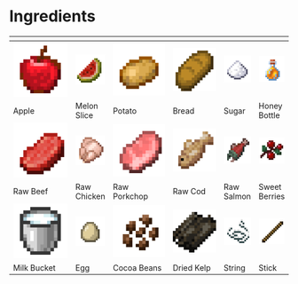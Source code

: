 # Ingredients



<table data-header-hidden><thead><tr><th width="119"></th><th></th><th width="106"></th><th width="93"></th><th></th><th></th></tr></thead><tbody><tr><td><img src="../../.gitbook/assets/image (4) (1) (1) (1) (1) (1) (1).png" alt="" data-size="original"></td><td><img src="../../.gitbook/assets/image (5) (1) (1) (1) (1) (1) (1).png" alt="" data-size="original"></td><td><img src="../../.gitbook/assets/image (6) (1) (1) (1) (1).png" alt="" data-size="original"></td><td><img src="../../.gitbook/assets/image (7) (1) (1) (1).png" alt="" data-size="original"></td><td><img src="../../.gitbook/assets/image (18).png" alt="" data-size="original"></td><td><img src="../../.gitbook/assets/image (8) (1) (1).png" alt="" data-size="original"></td></tr><tr><td>Apple</td><td>Melon Slice</td><td>Potato</td><td>Bread</td><td>Sugar</td><td>Honey Bottle</td></tr><tr><td><img src="../../.gitbook/assets/image (9).png" alt="" data-size="original"></td><td><img src="../../.gitbook/assets/image (10).png" alt="" data-size="original"></td><td><img src="../../.gitbook/assets/image (11).png" alt="" data-size="original"></td><td><img src="../../.gitbook/assets/image (13).png" alt="" data-size="original"></td><td><img src="../../.gitbook/assets/image (12).png" alt="" data-size="original"></td><td><img src="../../.gitbook/assets/image (14).png" alt="" data-size="original"></td></tr><tr><td>Raw Beef</td><td>Raw Chicken</td><td>Raw Porkchop</td><td>Raw Cod</td><td>Raw Salmon</td><td>Sweet Berries</td></tr><tr><td><img src="../../.gitbook/assets/image (15).png" alt="" data-size="original"></td><td><img src="../../.gitbook/assets/image (21).png" alt="" data-size="original"></td><td><img src="../../.gitbook/assets/image (19).png" alt="" data-size="original"></td><td><img src="../../.gitbook/assets/image (20).png" alt="" data-size="original"></td><td><img src="../../.gitbook/assets/image (16).png" alt="" data-size="original"></td><td><img src="../../.gitbook/assets/image (17).png" alt="" data-size="original"></td></tr><tr><td>Milk Bucket</td><td>Egg</td><td>Cocoa Beans</td><td>Dried Kelp</td><td>String</td><td>Stick</td></tr></tbody></table>
